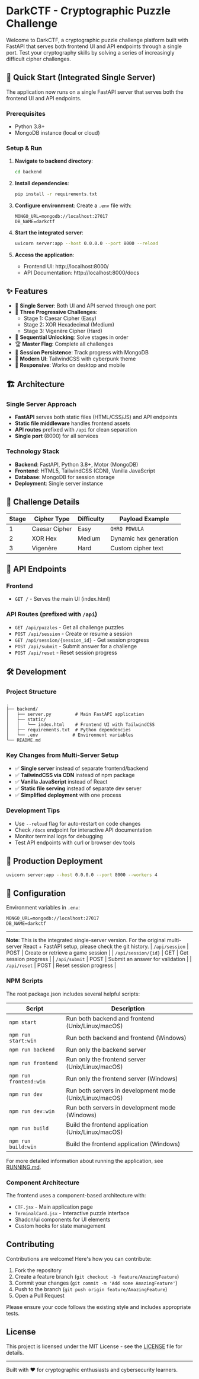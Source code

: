 # DarkCTF - Cryptographic Puzzle Challenge

Welcome to DarkCTF, a cryptographic puzzle challenge platform built with FastAPI that serves both frontend UI and API endpoints through a single port. Test your cryptography skills by solving a series of increasingly difficult cipher challenges.

## 🚀 Quick Start (Integrated Single Server)

The application now runs on a single FastAPI server that serves both the frontend UI and API endpoints.

### Prerequisites

- Python 3.8+
- MongoDB instance (local or cloud)

### Setup & Run

1. **Navigate to backend directory**:
   ```bash
   cd backend
   ```

2. **Install dependencies**:
   ```bash
   pip install -r requirements.txt
   ```

3. **Configure environment**:
   Create a `.env` file with:
   ```env
   MONGO_URL=mongodb://localhost:27017
   DB_NAME=darkctf
   ```

4. **Start the integrated server**:
   ```bash
   uvicorn server:app --host 0.0.0.0 --port 8000 --reload
   ```

5. **Access the application**:
   - Frontend UI: http://localhost:8000/
   - API Documentation: http://localhost:8000/docs

## ✨ Features

- 🔗 **Single Server**: Both UI and API served through one port
- 🧩 **Three Progressive Challenges**:
  - Stage 1: Caesar Cipher (Easy)
  - Stage 2: XOR Hexadecimal (Medium)
  - Stage 3: Vigenère Cipher (Hard)
- 🔐 **Sequential Unlocking**: Solve stages in order
- 🏆 **Master Flag**: Complete all challenges
- 💾 **Session Persistence**: Track progress with MongoDB
- 🎨 **Modern UI**: TailwindCSS with cyberpunk theme
- 📱 **Responsive**: Works on desktop and mobile

## 🏗️ Architecture

### Single Server Approach
- **FastAPI** serves both static files (HTML/CSS/JS) and API endpoints
- **Static file middleware** handles frontend assets
- **API routes** prefixed with `/api` for clean separation
- **Single port** (8000) for all services

### Technology Stack
- **Backend**: FastAPI, Python 3.8+, Motor (MongoDB)
- **Frontend**: HTML5, TailwindCSS (CDN), Vanilla JavaScript
- **Database**: MongoDB for session storage
- **Deployment**: Single server instance

## 🎯 Challenge Details

| Stage | Cipher Type | Difficulty | Payload Example |
|-------|-------------|------------|-----------------|
| 1 | Caesar Cipher | Easy | `QHRQ PDWULA` |
| 2 | XOR Hex | Medium | Dynamic hex generation |
| 3 | Vigenère | Hard | Custom cipher text |

## 🔌 API Endpoints

### Frontend
- `GET /` - Serves the main UI (index.html)

### API Routes (prefixed with `/api`)
- `GET /api/puzzles` - Get all challenge puzzles
- `POST /api/session` - Create or resume a session  
- `GET /api/session/{session_id}` - Get session progress
- `POST /api/submit` - Submit answer for a challenge
- `POST /api/reset` - Reset session progress

## 🛠️ Development

### Project Structure
```
.
├── backend/
│   ├── server.py         # Main FastAPI application
│   ├── static/
│   │   └── index.html    # Frontend UI with TailwindCSS
│   ├── requirements.txt  # Python dependencies
│   └── .env             # Environment variables
└── README.md
```

### Key Changes from Multi-Server Setup
- ✅ **Single server** instead of separate frontend/backend
- ✅ **TailwindCSS via CDN** instead of npm package
- ✅ **Vanilla JavaScript** instead of React
- ✅ **Static file serving** instead of separate dev server
- ✅ **Simplified deployment** with one process

### Development Tips
- Use `--reload` flag for auto-restart on code changes
- Check `/docs` endpoint for interactive API documentation
- Monitor terminal logs for debugging
- Test API endpoints with curl or browser dev tools

## 🚀 Production Deployment

```bash
uvicorn server:app --host 0.0.0.0 --port 8000 --workers 4
```

## 🔧 Configuration

Environment variables in `.env`:
```env
MONGO_URL=mongodb://localhost:27017
DB_NAME=darkctf
```

---

**Note**: This is the integrated single-server version. For the original multi-server React + FastAPI setup, please check the git history.
| `/api/session`      | POST   | Create or retrieve a game session  |
| `/api/session/{id}` | GET    | Get session progress               |
| `/api/submit`       | POST   | Submit an answer for validation    |
| `/api/reset`        | POST   | Reset session progress             |

### NPM Scripts

The root package.json includes several helpful scripts:

| Script        | Description                                    |
|---------------|------------------------------------------------|
| `npm start`   | Run both backend and frontend (Unix/Linux/macOS)|
| `npm run start:win` | Run both backend and frontend (Windows)  |
| `npm run backend`   | Run only the backend server              |
| `npm run frontend`  | Run only the frontend server (Unix/Linux/macOS)|
| `npm run frontend:win` | Run only the frontend server (Windows)|
| `npm run dev`       | Run both servers in development mode (Unix/Linux/macOS)|
| `npm run dev:win`   | Run both servers in development mode (Windows)|
| `npm run build`     | Build the frontend application (Unix/Linux/macOS)|
| `npm run build:win` | Build the frontend application (Windows)|

For more detailed information about running the application, see [RUNNING.md](RUNNING.md).

### Component Architecture

The frontend uses a component-based architecture with:
- `CTF.jsx` - Main application page
- `TerminalCard.jsx` - Interactive puzzle interface
- Shadcn/ui components for UI elements
- Custom hooks for state management

## Contributing

Contributions are welcome! Here's how you can contribute:

1. Fork the repository
2. Create a feature branch (`git checkout -b feature/AmazingFeature`)
3. Commit your changes (`git commit -m 'Add some AmazingFeature'`)
4. Push to the branch (`git push origin feature/AmazingFeature`)
5. Open a Pull Request

Please ensure your code follows the existing style and includes appropriate tests.

## License

This project is licensed under the MIT License - see the [LICENSE](LICENSE) file for details.

---

Built with ❤️ for cryptographic enthusiasts and cybersecurity learners.
